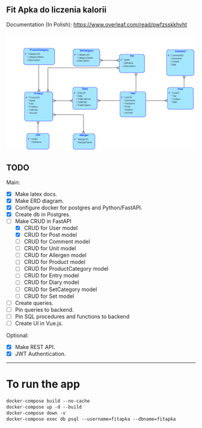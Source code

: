 ## Fit Apka do liczenia kalorii

Documentation (In Polish):
https://www.overleaf.com/read/pwfzsskkhvht

![alt text](fitapka_erd.png "ERD Diagram")

## TODO
Main:
- [x] Make latex docs.
- [x] Make ERD diagram.
- [x] Configure docker for postgres and Python/FastAPI.
- [x] Create db in Postgres.
- [ ] Make CRUD in FastAPI
    - [x] CRUD for User model
    - [x] CRUD for Post model
    - [ ] CRUD for Comment model
    - [ ] CRUD for Unit model
    - [ ] CRUD for Allergen model
    - [ ] CRUD for Product model
    - [ ] CRUD for ProductCategory model
    - [ ] CRUD for Entry model
    - [ ] CRUD for Diary model
    - [ ] CRUD for SetCategory model
    - [ ] CRUD for Set model
- [ ] Create queries.
- [ ] Pin queries to backend.
- [ ] Pin SQL procedures and functions to backend
- [ ] Create UI in Vue.js.

Optional:
- [x] Make REST API.
- [x] JWT Authentication.

---
# To run the app
    docker-compose build --no-cache
    docker-compose up -d --build
    docker-compose down -v
    docker-compose exec db psql --username=fitapka --dbname=fitapka